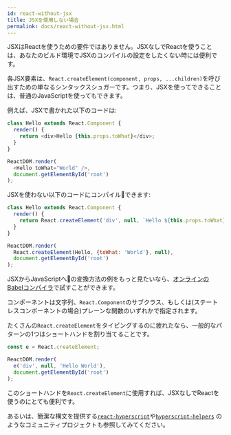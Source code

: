```yaml
---
id: react-without-jsx
title: JSXを使用しない場合
permalink: docs/react-without-jsx.html
---
```


JSXはReactを使うための要件ではありません。JSXなしでReactを使うことは、あなたのビルド環境でJSXのコンパイルの設定をしたくない時には便利です。

各JSX要素は、`React.createElement(component, props, ...children)`を呼び出すための単なるシンタックスシュガーです。つまり、JSXを使ってできることは、普通のJavaScriptを使ってもできます。

例えば、JSXで書かれた以下のコードは:

```js
class Hello extends React.Component {
  render() {
    return <div>Hello {this.props.toWhat}</div>;
  }
}

ReactDOM.render(
  <Hello toWhat="World" />,
  document.getElementById('root')
);
```

JSXを使わない以下のコードにコンパイルできます:

```js
class Hello extends React.Component {
  render() {
    return React.createElement('div', null, `Hello ${this.props.toWhat}`);
  }
}

ReactDOM.render(
  React.createElement(Hello, {toWhat: 'World'}, null),
  document.getElementById('root')
);
```

JSXからJavaScriptへの変換方法の例をもっと見たいなら、[オンラインのBabelコンパイラ](babel://jsx-simple-example)で試すことができます。

コンポーネントは文字列、`React.Component`のサブクラス、もしくは(ステートレスコンポーネントの場合)プレーンな関数のいずれかで指定されます。

たくさんの`React.createElement`をタイピングするのに疲れたなら、一般的なパターンの1つはショートハンドを割り当てることです。

```js
const e = React.createElement;

ReactDOM.render(
  e('div', null, 'Hello World'),
  document.getElementById('root')
);
```

このショートハンドを`React.createElement`に使用すれば、JSXなしでReactを使うのにとても便利です。

あるいは、簡潔な構文を提供する[`react-hyperscript`](https://github.com/mlmorg/react-hyperscript)や[`hyperscript-helpers`](https://github.com/ohanhi/hyperscript-helpers) のようなコミュニティプロジェクトも参照してみてください。

